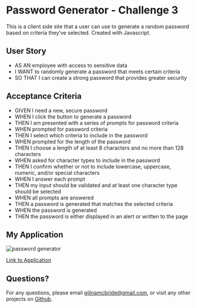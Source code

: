 # Password Generator - Challenge 3

This is a client side site that a user can use to generate a random password based on criteria they’ve selected. Created with Javascript.

## User Story

* AS AN employee with access to sensitive data
* I WANT to randomly generate a password that meets certain criteria
* SO THAT I can create a strong password that provides greater security

## Acceptance Criteria

* GIVEN I need a new, secure password
* WHEN I click the button to generate a password
* THEN I am presented with a series of prompts for password criteria
* WHEN prompted for password criteria
* THEN I select which criteria to include in the password
* WHEN prompted for the length of the password
* THEN I choose a length of at least 8 characters and no more than 128 characters
* WHEN asked for character types to include in the password
* THEN I confirm whether or not to include lowercase, uppercase, numeric, and/or special characters
* WHEN I answer each prompt
* THEN my input should be validated and at least one character type should be selected
* WHEN all prompts are answered
* THEN a password is generated that matches the selected criteria
* WHEN the password is generated
* THEN the password is either displayed in an alert or written to the page

## My Application
![password generator](./assets/images/password_generator.png)

[Link to Application](https://gilinamcbride.github.io/password-generator/)

## Questions?

For any questions, please email gilinamcbride@gmail.com, or visit any other projects on [Github](github.com/gilinamcbride).
